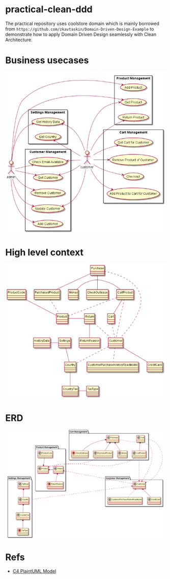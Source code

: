 # practical-clean-ddd

The practical repository uses coolstore domain which is mainly borrowed from `https://github.com/zkavtaskin/Domain-Driven-Design-Example` to demonstrate how to apply Domain Driven Design seamlessly with Clean Architecture.

# Business usecases

![](assets/usecase_diagram.png)

# High level context

![](assets/context_diagram.png)

# ERD

![](assets/class_diagram.png)

# Refs
- [C4 PlaintUML Model](https://github.com/plantuml-stdlib/C4-PlantUML/blob/master/samples/C4CoreDiagrams.md)
